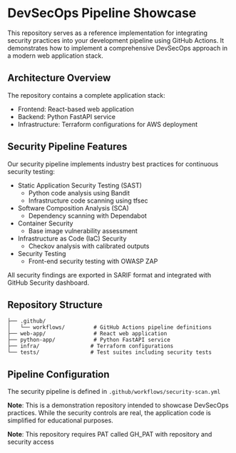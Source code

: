 # DevSecOps Pipeline Showcase

This repository serves as a reference implementation for integrating security practices into your development pipeline using GitHub Actions. It demonstrates how to implement a comprehensive DevSecOps approach in a modern web application stack.

## Architecture Overview

The repository contains a complete application stack:

- Frontend: React-based web application
- Backend: Python FastAPI service
- Infrastructure: Terraform configurations for AWS deployment

## Security Pipeline Features

Our security pipeline implements industry best practices for continuous security testing:

- Static Application Security Testing (SAST)
  - Python code analysis using Bandit
  - Infrastructure code scanning using tfsec
- Software Composition Analysis (SCA)
  - Dependency scanning with Dependabot
- Container Security
  - Base image vulnerability assessment
- Infrastructure as Code (IaC) Security
  - Checkov analysis with calibrated outputs
- Security Testing
  - Front-end security testing with OWASP ZAP

All security findings are exported in SARIF format and integrated with GitHub Security dashboard.

## Repository Structure

```
├── .github/
│   └── workflows/         # GitHub Actions pipeline definitions
├── web-app/               # React web application
├── python-app/            # Python FastAPI service
├── infra/                # Terraform configurations
└── tests/                # Test suites including security tests
```

## Pipeline Configuration

The security pipeline is defined in `.github/workflows/security-scan.yml`

**Note**: This is a demonstration repository intended to showcase DevSecOps practices. While the security controls are real, the application code is simplified for educational purposes.

**Note**: This repository requires PAT called GH_PAT with repository and security access
